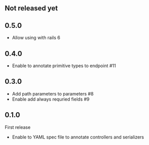 ## Not released yet

## 0.5.0
- Allow using with rails 6

## 0.4.0
- Enable to annotate primitive types to endpoint #11

## 0.3.0
- Add path parameters to parameters #8
- Enable add always requried fields #9

## 0.1.0
First release

* Enable to YAML spec file to annotate controllers and serializers
